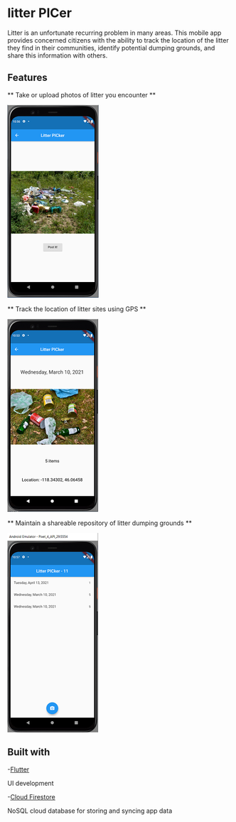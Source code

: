 # litter PICer

Litter is an unfortunate recurring problem in many areas. This mobile app provides concerned citizens with the ability to track the location of the litter they find in their communities, identify potential dumping grounds, and share this information with others.

## Features

** Take or upload photos of litter you encounter **

![Screenshot_of_photo_upload](/project_images/2.png)

** Track the location of litter sites using GPS **

![Screenshot_of_GPS](/project_images/1.png)

** Maintain a shareable repository of litter dumping grounds **

![Screenshot_of_sites](/project_images/4.png)

## Built with

-[Flutter](https://www.flutter.dev)

UI development

-[Cloud Firestore](https://firebase.google.com/docs/firestore)

NoSQL cloud database for storing and syncing app data





